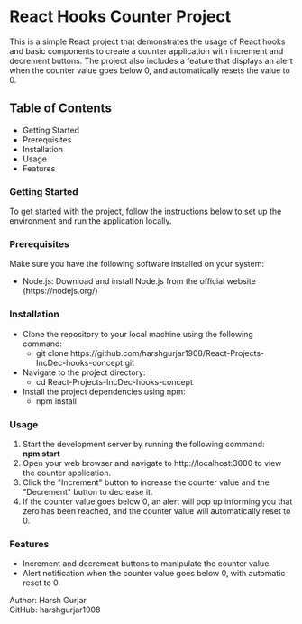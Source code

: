 <h1> React Hooks Counter Project </h1>

<p>This is a simple React project that demonstrates the usage of React hooks and basic components to create a counter application with increment and decrement buttons. The project also includes a feature that displays an alert when the counter value goes below 0, and automatically resets the value to 0.
</p>

<h2>Table of Contents</h2>
<ul>  
<li>Getting Started</li>
<li>Prerequisites </li>
<li> Installation</li>
<li>Usage</li>
<li>Features</li>
</ul>
<h3>Getting Started</h3>
<p>To get started with the project, follow the instructions below to set up the environment and run the application locally.</p>

<h3> Prerequisites</h3>
<p>Make sure you have the following software installed on your system:
<ul>
<li>
Node.js: Download and install Node.js from the official website (https://nodejs.org/)  
</li>  
</ul>
</p>
<h3>Installation</h3>
<p>
<ul>
<li>Clone the repository to your local machine using the following command:
<ul>
  <li>
  git clone https://github.com/harshgurjar1908/React-Projects-IncDec-hooks-concept.git  
  </li>
</ul>
</li>
<li>Navigate to the project directory:
<ul>
  <li>
  cd React-Projects-IncDec-hooks-concept
  </li>
</ul>  
</li> 
<li>
Install the project dependencies using npm:
  <ul>
    <li>
      npm install
    </li>
  </ul>
</li>
</p>
</ul>

<h3> Usage</h3>
<ol> 
  <li> Start the development server by running the following command:<br>
<span> <b>npm start</b></span>
</li>
<li>Open your web browser and navigate to http://localhost:3000 to view the counter application.</li>
<li>Click the "Increment" button to increase the counter value and the "Decrement" button to decrease it.</li>
<li>If the counter value goes below 0, an alert will pop up informing you that zero has been reached, and the counter value will automatically reset to 0.</li>
</ol>
<h3>Features</h3>
<ul>
<li>Increment and decrement buttons to manipulate the counter value.</li>
<li>Alert notification when the counter value goes below 0, with automatic reset to 0.</li>
</ul>

Author: Harsh Gurjar<br>
GitHub: harshgurjar1908
